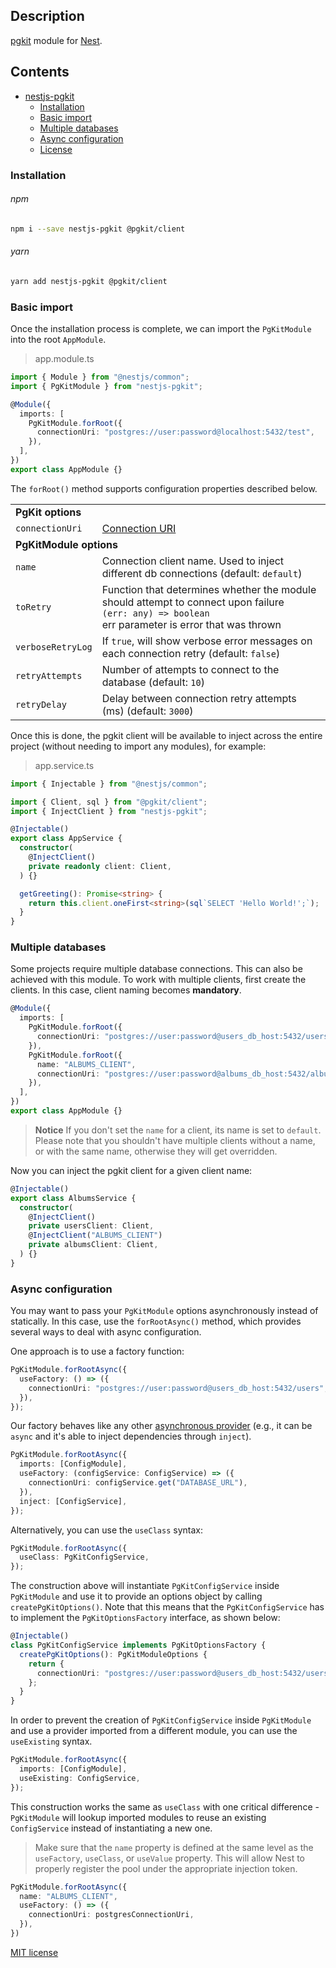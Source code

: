 <a name="nestjs-pgkit"></a>
## Description

[pgkit](https://www.pgkit.dev/packages/client/) module
for [Nest](https://github.com/nestjs/nest).

## Contents
* [nestjs-pgkit](#nestjs-pgkit)
    * [Installation](#installation)
    * [Basic import](#basic-import)
    * [Multiple databases](#multiple-databases)
    * [Async configuration](#async-configuration)
    * [License](#license)

<a name="installation"></a>
### Installation

###### npm

```bash
npm i --save nestjs-pgkit @pgkit/client
```

###### yarn

```bash
yarn add nestjs-pgkit @pgkit/client
```

<a name="basic-import"></a>
### Basic import

Once the installation process is complete, we can import the `PgKitModule` into the root `AppModule`.


> app.module.ts
```typescript
import { Module } from "@nestjs/common";
import { PgKitModule } from "nestjs-pgkit";

@Module({
  imports: [
    PgKitModule.forRoot({
      connectionUri: "postgres://user:password@localhost:5432/test",
    }),
  ],
})
export class AppModule {}
```

The `forRoot()` method supports configuration properties described below.

<table>
  <tr>
    <td colspan='2'><b>PgKit options</b></td>
  </tr>
  <tr>
    <td><code>connectionUri</code></td>
    <td><a href='https://www.postgresql.org/docs/current/libpq-connect.html#LIBPQ-CONNSTRING'>Connection URI</a></td>
  </tr>
  <tr>
    <td colspan='2'><b>PgKitModule options</b></td>
  </tr>
  <tr>
    <td><code>name</code></td>
    <td>Connection client name. Used to inject different db connections (default: <code>default</code>)</td>
  </tr>
  <tr>
    <td><code>toRetry</code></td>
    <td>Function that determines whether the module should attempt to connect upon failure
<br><code>(err: any) => boolean</code>
<br>err parameter is error that was thrown</td>
  </tr>
  <tr>
    <td><code>verboseRetryLog</code></td>
    <td>If <code>true</code>, will show verbose error messages on each connection retry (default: <code>false</code>)</td>
  </tr>
  <tr>
    <td><code>retryAttempts</code></td>
    <td>Number of attempts to connect to the database (default: <code>10</code>)</td>
  </tr>
  <tr>
    <td><code>retryDelay</code></td>
    <td>Delay between connection retry attempts (ms) (default: <code>3000</code>)</td>
  </tr>
</table>

Once this is done, the pgkit client will be available to inject across the entire project (without needing to
import any modules), for example:

> app.service.ts
```typescript
import { Injectable } from "@nestjs/common";

import { Client, sql } from "@pgkit/client";
import { InjectClient } from "nestjs-pgkit";

@Injectable()
export class AppService {
  constructor(
    @InjectClient()
    private readonly client: Client,
  ) {}

  getGreeting(): Promise<string> {
    return this.client.oneFirst<string>(sql`SELECT 'Hello World!';`);
  }
}
```

<a name="multiple-databases"></a>
### Multiple databases

Some projects require multiple database connections. This can also be achieved with this module.
To work with multiple clients, first create the clients. In this case, client naming becomes **mandatory**.

```typescript
@Module({
  imports: [
    PgKitModule.forRoot({
      connectionUri: "postgres://user:password@users_db_host:5432/users",
    }),
    PgKitModule.forRoot({
      name: "ALBUMS_CLIENT",
      connectionUri: "postgres://user:password@albums_db_host:5432/albums",
    }),
  ],
})
export class AppModule {}
```

> **Notice** If you don't set the `name` for a client, its name is set to `default`. Please note that you shouldn't
> have multiple clients without a name, or with the same name, otherwise they will get overridden.

Now you can inject the pgkit client for a given client name:

```typescript
@Injectable()
export class AlbumsService {
  constructor(
    @InjectClient()
    private usersClient: Client,
    @InjectClient("ALBUMS_CLIENT")
    private albumsClient: Client,
  ) {}
}
```

<a name="async-configuration"></a>
### Async configuration

You may want to pass your `PgKitModule` options asynchronously instead of statically.
In this case, use the `forRootAsync()` method, which provides several ways to deal with async configuration.

One approach is to use a factory function:

```typescript
PgKitModule.forRootAsync({
  useFactory: () => ({
    connectionUri: "postgres://user:password@users_db_host:5432/users",
  }),
});
```

Our factory behaves like any other [asynchronous provider](https://docs.nestjs.com/fundamentals/async-providers)
(e.g., it can be `async` and it's able to inject dependencies through `inject`).

```typescript
PgKitModule.forRootAsync({
  imports: [ConfigModule],
  useFactory: (configService: ConfigService) => ({
    connectionUri: configService.get("DATABASE_URL"),
  }),
  inject: [ConfigService],
});
```

Alternatively, you can use the `useClass` syntax:

```typescript
PgKitModule.forRootAsync({
  useClass: PgKitConfigService,
});
```

The construction above will instantiate `PgKitConfigService` inside `PgKitModule` and use it to provide
an options object by calling `createPgKitOptions()`. Note that this means that the `PgKitConfigService`
has to implement the `PgKitOptionsFactory` interface, as shown below:

```typescript
@Injectable()
class PgKitConfigService implements PgKitOptionsFactory {
  createPgKitOptions(): PgKitModuleOptions {
    return {
      connectionUri: "postgres://user:password@users_db_host:5432/users",
    };
  }
}
```

In order to prevent the creation of `PgKitConfigService` inside `PgKitModule` and use a provider imported
from a different module, you can use the `useExisting` syntax.

```typescript
PgKitModule.forRootAsync({
  imports: [ConfigModule],
  useExisting: ConfigService,
});
```

This construction works the same as `useClass` with one critical difference - `PgKitModule` will lookup
imported modules to reuse an existing `ConfigService` instead of instantiating a new one.

> Make sure that the `name` property is defined at the same level as the `useFactory`, `useClass`, or
> `useValue` property. This will allow Nest to properly register the pool under the appropriate injection token.
```typescript
PgKitModule.forRootAsync({
  name: "ALBUMS_CLIENT",
  useFactory: () => ({
    connectionUri: postgresConnectionUri,
  }),
})
```

<a name="license"></a>
[MIT license](LICENSE)

